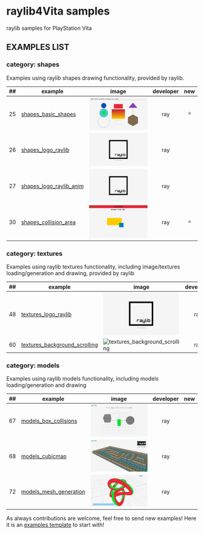 # raylib4Vita samples
raylib samples for PlayStation Vita

## EXAMPLES LIST

### category: shapes

Examples using raylib shapes drawing functionality, provided by raylib.

| ## | example  | image  | developer  | new |
|----|----------|--------|:----------:|:---:|
| 25 | [shapes_basic_shapes](shapes/shapes_basic_shapes/main.c)                     | <img src="shapes/shapes_basic_shapes/shapes_basic_shapes.png" alt="shapes_basic_shapes" width="200">                     | ray                                        | ⭐️     |
| 26 | [shapes_logo_raylib](shapes/shapes_logo_raylib/main.c)                         | <img src="shapes/shapes_logo_raylib/shapes_logo_raylib.png" alt="shapes_logo_raylib" width="200">                         | ray                                        |        |
| 27 | [shapes_logo_raylib_anim](shapes/shapes_logo_raylib_anim/main.c)               | <img src="shapes/shapes_logo_raylib_anim/shapes_logo_raylib_anim.png" alt="shapes_logo_raylib_anim" width="200">               | ray                                        |        |
| 30 | [shapes_collision_area](shapes/shapes_collision_area/main.c)                   | <img src="shapes/shapes_collision_area/shapes_collision_area.png" alt="shapes_collision_area" width="200">                   | ray                                        | ⭐️     |


### category: textures

Examples using raylib textures functionality, including image/textures loading/generation and drawing, provided by raylib 

| ## | example  | image  | developer  | new |
|----|----------|--------|:----------:|:---:|
| 48 | [textures_logo_raylib](textures/textures_logo_raylib/main.c)                   | <img src="textures/textures_logo_raylib/textures_logo_raylib.png" alt="textures_logo_raylib" width="200">                   | ray                                              |        |
| 60 | [textures_background_scrolling](textures/textures_background_scrolling/main.c) | <img src="textures/textures_background_scrolling/textures_background_scrolling.png" alt="textures_background_scrolling" width="200"> | ray                                              | ⭐️     |

### category: models

Examples using raylib models functionality, including models loading/generation and drawing

| ## | example  | image  | developer  | new |
|----|----------|--------|:----------:|:---:|
| 67 | [models_box_collisions](models/models_box_collisions/main.c)                   | <img src="models/models_box_collisions/models_box_collisions.png" alt="models_box_collisions" width="200">                   | ray                                              |        |
| 68 | [models_cubicmap](models/models_cubicmap/main.c)                               | <img src="models/models_cubicmap/models_cubicmap.png" alt="models_cubicmap" width="200">                               | ray                                              |
| 72 | [models_mesh_generation](models/models_mesh_generation/main.c)                 | <img src="models/models_mesh_generation/models_mesh_generation.png" alt="models_mesh_generation" width="200">                 | ray                                              |        |

As always contributions are welcome, feel free to send new examples! Here it is an [examples template](examples_template.c) to start with!
